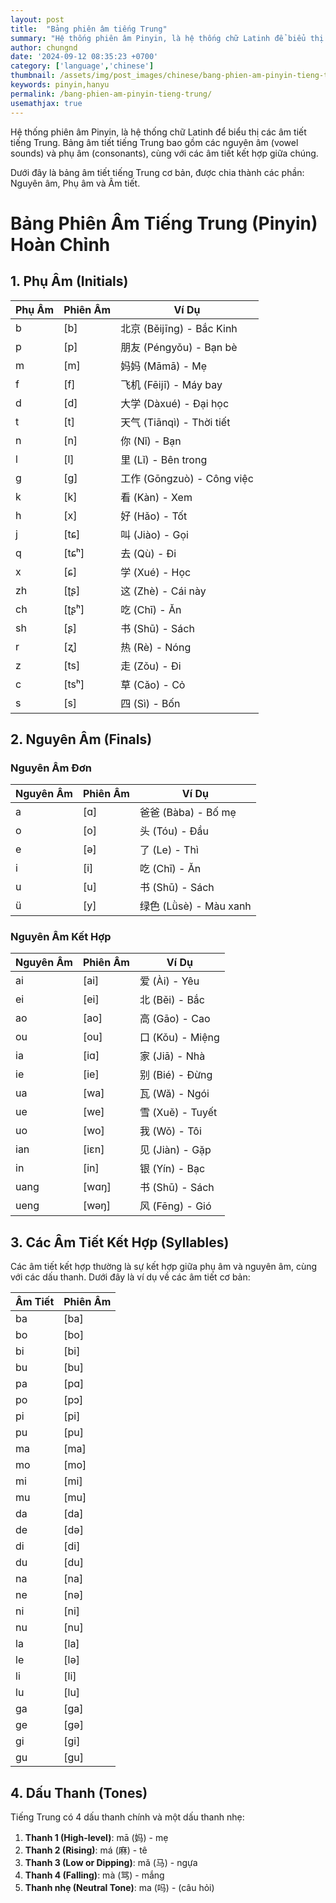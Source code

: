 ```yaml
---
layout: post
title:  "Bảng phiên âm tiếng Trung"
summary: "Hệ thống phiên âm Pinyin, là hệ thống chữ Latinh để biểu thị các âm tiết tiếng Trung."
author: chungnd
date: '2024-09-12 08:35:23 +0700'
category: ['language','chinese']
thumbnail: /assets/img/post_images/chinese/bang-phien-am-pinyin-tieng-trung.webp
keywords: pinyin,hanyu
permalink: /bang-phien-am-pinyin-tieng-trung/
usemathjax: true
---
```



Hệ thống phiên âm Pinyin, là hệ thống chữ Latinh để biểu thị các âm tiết tiếng Trung. Bảng âm tiết tiếng Trung bao gồm các nguyên âm (vowel sounds) và phụ âm (consonants), cùng với các âm tiết kết hợp giữa chúng.

Dưới đây là bảng âm tiết tiếng Trung cơ bản, được chia thành các phần: Nguyên âm, Phụ âm và Âm tiết.
# Bảng Phiên Âm Tiếng Trung (Pinyin) Hoàn Chỉnh

## 1. Phụ Âm (Initials)

| Phụ Âm | Phiên Âm | Ví Dụ              |
|--------|----------|---------------------|
| b      | [b]      | 北京 (Běijīng) - Bắc Kinh |
| p      | [p]      | 朋友 (Péngyǒu) - Bạn bè |
| m      | [m]      | 妈妈 (Māmā) - Mẹ    |
| f      | [f]      | 飞机 (Fēijī) - Máy bay |
| d      | [d]      | 大学 (Dàxué) - Đại học |
| t      | [t]      | 天气 (Tiānqì) - Thời tiết |
| n      | [n]      | 你 (Nǐ) - Bạn       |
| l      | [l]      | 里 (Lǐ) - Bên trong  |
| g      | [ɡ]      | 工作 (Gōngzuò) - Công việc |
| k      | [k]      | 看 (Kàn) - Xem     |
| h      | [x]      | 好 (Hǎo) - Tốt     |
| j      | [tɕ]    | 叫 (Jiào) - Gọi    |
| q      | [tɕʰ]   | 去 (Qù) - Đi       |
| x      | [ɕ]      | 学 (Xué) - Học     |
| zh     | [ʈʂ]    | 这 (Zhè) - Cái này |
| ch     | [ʈʂʰ]   | 吃 (Chī) - Ăn      |
| sh     | [ʂ]      | 书 (Shū) - Sách    |
| r      | [ʐ]      | 热 (Rè) - Nóng     |
| z      | [ts]     | 走 (Zǒu) - Đi      |
| c      | [tsʰ]    | 草 (Cǎo) - Cỏ      |
| s      | [s]      | 四 (Sì) - Bốn      |

## 2. Nguyên Âm (Finals)

### Nguyên Âm Đơn

| Nguyên Âm | Phiên Âm | Ví Dụ                |
|-----------|----------|-----------------------|
| a         | [ɑ]      | 爸爸 (Bàba) - Bố mẹ   |
| o         | [o]      | 头 (Tóu) - Đầu       |
| e         | [ə]      | 了 (Le) - Thì        |
| i         | [i]      | 吃 (Chī) - Ăn        |
| u         | [u]      | 书 (Shū) - Sách      |
| ü         | [y]      | 绿色 (Lǜsè) - Màu xanh |

### Nguyên Âm Kết Hợp

| Nguyên Âm | Phiên Âm | Ví Dụ                  |
|-----------|----------|-------------------------|
| ai        | [ai]     | 爱 (Ài) - Yêu          |
| ei        | [ei]     | 北 (Běi) - Bắc         |
| ao        | [ao]     | 高 (Gāo) - Cao         |
| ou        | [ou]     | 口 (Kǒu) - Miệng       |
| ia        | [iɑ]     | 家 (Jiā) - Nhà         |
| ie        | [ie]     | 别 (Bié) - Đừng        |
| ua        | [wa]     | 瓦 (Wǎ) - Ngói         |
| ue        | [we]     | 雪 (Xuě) - Tuyết       |
| uo        | [wo]     | 我 (Wǒ) - Tôi          |
| ian       | [iɛn]    | 见 (Jiàn) - Gặp        |
| in        | [in]     | 银 (Yín) - Bạc         |
| uang      | [wɑŋ]    | 书 (Shū) - Sách        |
| ueng      | [wəŋ]    | 风 (Fēng) - Gió        |

## 3. Các Âm Tiết Kết Hợp (Syllables)

Các âm tiết kết hợp thường là sự kết hợp giữa phụ âm và nguyên âm, cùng với các dấu thanh. Dưới đây là ví dụ về các âm tiết cơ bản:

| Âm Tiết | Phiên Âm |
|---------|----------|
| ba      | [ba]     |
| bo      | [bo]     |
| bi      | [bi]     |
| bu      | [bu]     |
| pa      | [pɑ]     |
| po      | [pɔ]     |
| pi      | [pi]     |
| pu      | [pu]     |
| ma      | [ma]     |
| mo      | [mo]     |
| mi      | [mi]     |
| mu      | [mu]     |
| da      | [da]     |
| de      | [də]     |
| di      | [di]     |
| du      | [du]     |
| na      | [na]     |
| ne      | [nə]     |
| ni      | [ni]     |
| nu      | [nu]     |
| la      | [la]     |
| le      | [lə]     |
| li      | [li]     |
| lu      | [lu]     |
| ga      | [ɡa]     |
| ge      | [ɡə]     |
| gi      | [ɡi]     |
| gu      | [ɡu]     |

## 4. Dấu Thanh (Tones)

Tiếng Trung có 4 dấu thanh chính và một dấu thanh nhẹ:

1. **Thanh 1 (High-level)**: mā (妈) - mẹ
2. **Thanh 2 (Rising)**: má (麻) - tê
3. **Thanh 3 (Low or Dipping)**: mǎ (马) - ngựa
4. **Thanh 4 (Falling)**: mà (骂) - mắng
5. **Thanh nhẹ (Neutral Tone)**: ma (吗) - (câu hỏi)